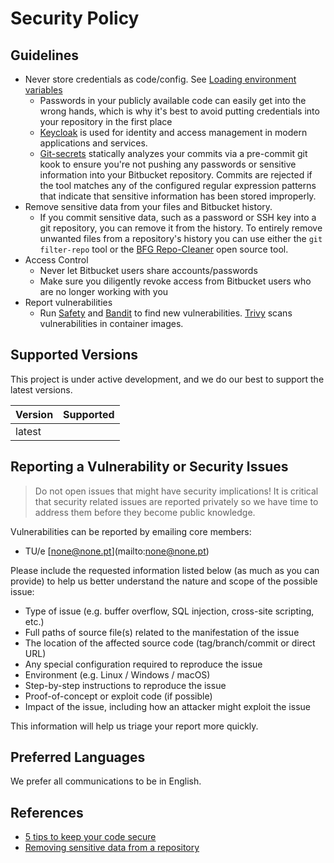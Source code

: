 # Security Policy

## Guidelines

- Never store credentials as code/config. See [Loading environment variables](loading_environment_variables.md)
  - Passwords in your publicly available code can easily get into the wrong hands, which is why it's best to
    avoid putting credentials into your repository in the first place
  - [Keycloak](https://www.keycloak.org/) is used for identity and access management in modern applications and services.
  - [Git-secrets](https://github.com/awslabs/git-secrets) statically analyzes your commits via a pre-commit git kook to
    ensure you're not pushing any passwords or sensitive information into your Bitbucket repository.
    Commits are rejected if the tool matches any of the configured regular expression patterns that indicate that sensitive
    information has been stored improperly.
- Remove sensitive data from your files and Bitbucket history.
  - If you commit sensitive data, such as a password or SSH key into a git repository, you can remove it from the history.
    To entirely remove unwanted files from a repository's history you can use either the `git filter-repo` tool or the
    [BFG Repo-Cleaner](https://rtyley.github.io/bfg-repo-cleaner/) open source tool.
- Access Control
  - Never let Bitbucket users share accounts/passwords
  - Make sure you diligently revoke access from Bitbucket users who are no longer working with you
- Report vulnerabilities
  - Run [Safety](https://github.com/pyupio/safety) and [Bandit](https://bandit.readthedocs.io/en/latest/) to find new
    vulnerabilities. [Trivy](https://github.com/aquasecurity/trivy) scans vulnerabilities in container images.

## Supported Versions

This project is under active development, and we do our best to support the latest versions.

| Version | Supported          |
| ------- | ------------------ |
| latest  |                    |

## Reporting a Vulnerability or Security Issues

> Do not open issues that might have security implications!
> It is critical that security related issues are reported privately so we have time to address them before they become
> public knowledge.

Vulnerabilities can be reported by emailing core members:

- TU/e \[none@none.pt\](mailto:none@none.pt)

Please include the requested information listed below (as much as you can provide) to help us better understand the
nature and scope of the possible issue:

- Type of issue (e.g. buffer overflow, SQL injection, cross-site scripting, etc.)
- Full paths of source file(s) related to the manifestation of the issue
- The location of the affected source code (tag/branch/commit or direct URL)
- Any special configuration required to reproduce the issue
- Environment (e.g. Linux / Windows / macOS)
- Step-by-step instructions to reproduce the issue
- Proof-of-concept or exploit code (if possible)
- Impact of the issue, including how an attacker might exploit the issue

This information will help us triage your report more quickly.

## Preferred Languages

We prefer all communications to be in English.

## References

- [5 tips to keep your code secure](https://bitbucket.org/blog/keep-your-code-secure)
- [Removing sensitive data from a repository](https://docs.github.com/en/authentication/keeping-your-account-and-data-secure/removing-sensitive-data-from-a-repository)

